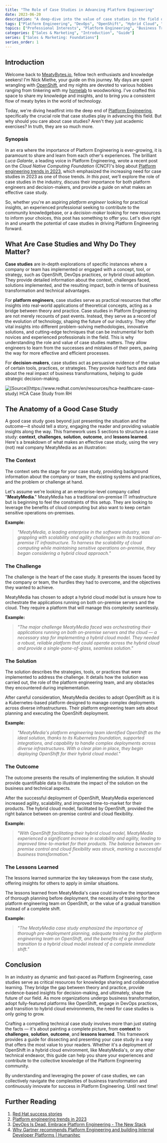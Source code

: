 ```yaml
---
title: "The Role of Case Studies in Advancing Platform Engineering"
date: 2023-06-20
description: "A deep-dive into the value of case studies in the field of Platform Engineering, offering a robust framework for crafting your own."
tags: ["Platform Engineering", "DevOps", "OpenShift", "Hybrid Cloud", "Business Transformation", "Case Studies", "Marketing", "Sales"]
topics: ["Professional Interests", "Platform Engineering", "Business Transformation"]
categories: ["Sales & Marketing", "Introduction", "Guide"]
series: ["Sales & Marketing: Foundations"]
series_order: 1
---
```


## Introduction

Welcome back to [MeatyBytes.io](/), fellow tech enthusiasts and knowledge seekers! I'm Nick Miethe, your guide on this journey. My days are spent wrangling with [OpenShift](/topics/openshift/), and my nights are devoted to various hobbies ranging from tinkering with my [homelab](/tags/homelab/) to woodworking. I've crafted this space to share my knowledge and insights, and to bring you a consistent flow of meaty bytes in the world of technology.

Today, we're diving headfirst into the deep end of [Platform Engineering](/tags/platform-engineering/), specifically the crucial role that case studies play in advancing this field. But why should you care about case studies? Aren't they just academic exercises? In truth, they are so much more.

### Synopsis

In an era where the importance of Platform Engineering is ever-growing, it is paramount to share and learn from each other's experiences. The brilliant *Luca Galante*, a leading voice in Platform Engineering, wrote a recent post on the *Cloud Native Computing Foundation* (CNCF)'s blog about [Platform engineering trends in 2023](https://www.cncf.io/blog/2023/01/24/platform-engineering-trends-in-2023/), which emphasized the increasing need for case studies in 2023 as one of those trends. *In this post*, we'll explore the role of case studies in the industry, discuss their importance for both platform engineers and decision-makers, and provide a guide on what makes an effective case study.

So, whether you're an aspiring *platform engineer* looking for practical insights, an experienced professional seeking to contribute to the community knowledgebase, or a *decision-maker* looking for new resources to inform your choices, this post has something to offer you. Let's dive right in and unearth the potential of case studies in driving Platform Engineering forward.

## What Are Case Studies and Why Do They Matter?

**Case studies** are in-depth explorations of specific instances where a company or team has implemented or engaged with a concept, tool, or strategy, such as OpenShift, DevOps practices, or hybrid cloud adoption. They provide detailed information about the context, challenges faced, solutions implemented, and the resulting impact, both in terms of business transformation and technical advantages.

For **platform engineers**, case studies serve as practical resources that offer insights into real-world applications of theoretical concepts, acting as a bridge between theory and practice. Case studies in Platform Engineering are not merely recounts of past events. Instead, they serve as a record of the evolution of technology, shaping the future of our industry. They offer vital insights into different problem-solving methodologies, innovative solutions, and cutting-edge techniques that can be instrumental for both novices and experienced professionals in the field. This is why understanding the role and value of case studies matters. They allow engineers to learn from the successes and mistakes of their peers, paving the way for more effective and efficient processes.

For **decision-makers**, case studies act as persuasive evidence of the value of certain tools, practices, or strategies. They provide hard facts and data about the real impact of business transformations, helping to guide strategic decision-making.

![](hca-rh-casestudy.png "[Source](https://www.redhat.com/en/resources/hca-healthcare-case-study) HCA Case Study from RH")

## The Anatomy of a Good Case Study

A good case study goes beyond just presenting the situation and the outcome—it should tell a story, engaging the reader and providing valuable insights along the way. This framework uses 5 sections to structure a case study: **context**, **challenges**, **solution**, **outcome**, and **lessons learned**. Here's a breakdown of what makes an effective case study, using the very (not) real company MeatyMedia as an illustration:

### The Context

The context sets the stage for your case study, providing background information about the company or team, the existing systems and practices, and the problem or challenge at hand.

Let's assume we're looking at an enterprise-level company called "**MeatyMedia**." MeatyMedia has a traditional on-premise IT infrastructure but is beginning to feel the constraints of this setup. They are looking to leverage the benefits of cloud computing but also want to keep certain sensitive operations on-premises.

**Example:**
> *"MeatyMedia, a leading enterprise in the software industry, was grappling with scalability and agility challenges with its traditional on-premise IT infrastructure. To harness the scalability of cloud computing while maintaining sensitive operations on-premise, they began considering a hybrid cloud approach."*

### The Challenge

The challenge is the heart of the case study. It presents the issues faced by the company or team, the hurdles they had to overcome, and the objectives they wanted to achieve.

MeatyMedia has chosen to adopt a hybrid cloud model but is unsure how to orchestrate the applications running on both on-premise servers and the cloud. They require a platform that will manage this complexity seamlessly.

**Example:**
> *"The major challenge MeatyMedia faced was orchestrating their applications running on both on-premise servers and the cloud — a necessary step for implementing a hybrid cloud model. They needed a robust, reliable platform that could operate across the hybrid cloud and provide a single-pane-of-glass, seamless solution."*

### The Solution

The solution describes the strategies, tools, or practices that were implemented to address the challenge. It details how the solution was carried out, the role of the platform engineering team, and any obstacles they encountered during implementation.

After careful consideration, MeatyMedia decides to adopt OpenShift as it is a Kubernetes-based platform designed to manage complex deployments across diverse infrastructures. Their platform engineering team sets about planning and executing the OpenShift deployment.

**Example:**
> *"MeatyMedia's platform engineering team identified OpenShift as the ideal solution, thanks to its Kubernetes foundation, supported integrations, and capability to handle complex deployments across diverse infrastructures. With a clear plan in place, they begin deploying OpenShift for their hybrid cloud model."*

### The Outcome

The outcome presents the results of implementing the solution. It should provide quantifiable data to illustrate the impact of the solution on the business and technical aspects.

After the successful deployment of OpenShift, MeatyMedia experienced increased agility, scalability, and improved time-to-market for their products. The hybrid cloud model, facilitated by OpenShift, provided the right balance between on-premise control and cloud flexibility.

**Example:**
> *"With OpenShift facilitating their hybrid cloud model, MeatyMedia experienced a significant increase in scalability and agility, leading to improved time-to-market for their products. The balance between on-premise control and cloud flexibility was struck, marking a successful business transformation."*

### The Lessons Learned

The lessons learned summarize the key takeaways from the case study, offering insights for others to apply in similar situations.

The lessons learned from MeatyMedia's case could involve the importance of thorough planning before deployment, the necessity of training for the platform engineering team on OpenShift, or the value of a gradual transition instead of a complete shift.

**Example:**
> *"The MeatyMedia case study emphasized the importance of thorough pre-deployment planning, adequate training for the platform engineering team on OpenShift, and the benefits of a gradual transition to a hybrid cloud model instead of a complete immediate shift."*

## Conclusion

In an industry as dynamic and fast-paced as Platform Engineering, case studies serve as critical resources for knowledge sharing and collaborative learning. They bridge the gap between theory and practice, provide evidence-based insights for decision-making, and ultimately, shape the future of our field. As more organizations undergo business transformation, adopt fully-featured platforms like OpenShift, engage in DevOps practices, and transition to hybrid cloud environments, the need for case studies is only going to grow.

Crafting a compelling technical case study involves more than just stating the facts — it's about painting a complete picture, from **context** to **challenges**, **solution**, **outcome**, and **lessons learned**. This framework provides a guide for dissecting and presenting your case study in a way that offers the most value to your readers. Whether it's a deployment of OpenShift in a hybrid cloud environment, like MeatyMedia's, or any other technical endeavor, this guide can help you share your experiences and contribute to the collective knowledge of the Platform Engineering community.

By understanding and leveraging the power of case studies, we can collectively navigate the complexities of business transformation and continuously innovate for success in Platform Engineering. Until next time!

## Further Reading

1. [Red Hat success stories](https://www.redhat.com/en/success-stories)
2. [Platform engineering trends in 2023](https://www.cncf.io/blog/2023/01/24/platform-engineering-trends-in-2023/)
3. [DevOps Is Dead. Embrace Platform Engineering - The New Stack](https://thenewstack.io/devops-is-dead-embrace-platform-engineering/)
4. [Why Gartner recommends Platform Engineering and building Internal Developer Platforms | Humanitec](https://humanitec.com/blog/gartner-internal-developer-platforms-platform-engineering)
